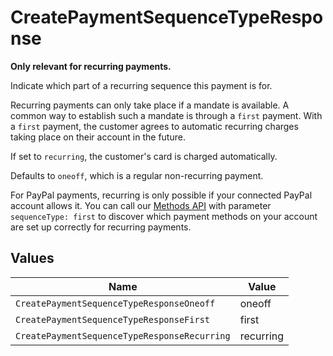 # CreatePaymentSequenceTypeResponse

**Only relevant for recurring payments.**

Indicate which part of a recurring sequence this payment is for.

Recurring payments can only take place if a mandate is available. A common way to establish such a mandate is
through a `first` payment. With a `first` payment, the customer agrees to automatic recurring charges taking place
on their account in the future.

If set to `recurring`, the customer's card is charged automatically.

Defaults to `oneoff`, which is a regular non-recurring payment.

For PayPal payments, recurring is only possible if your connected PayPal account allows it. You can call our
[Methods API](list-methods) with parameter `sequenceType: first` to discover which payment methods on your account
are set up correctly for recurring payments.


## Values

| Name                                         | Value                                        |
| -------------------------------------------- | -------------------------------------------- |
| `CreatePaymentSequenceTypeResponseOneoff`    | oneoff                                       |
| `CreatePaymentSequenceTypeResponseFirst`     | first                                        |
| `CreatePaymentSequenceTypeResponseRecurring` | recurring                                    |